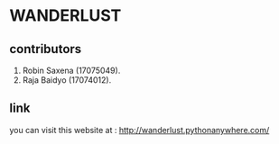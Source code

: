 # WANDERLUST

## contributors

1. Robin Saxena (17075049).
2. Raja Baidyo (17074012).

## link

you can visit this website at :
http://wanderlust.pythonanywhere.com/






